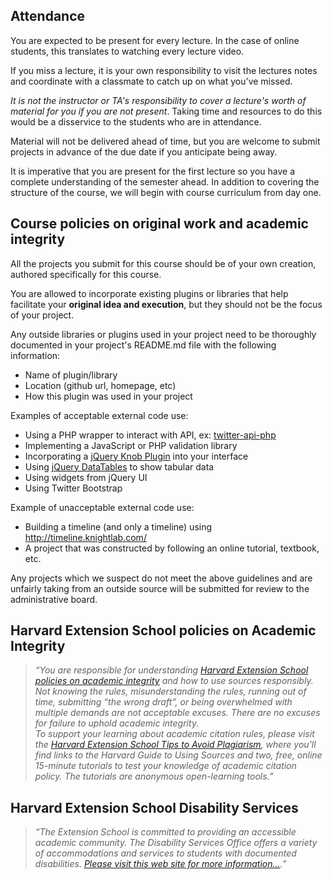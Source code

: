 
<!--
The Summer 2014 session is an in-person course, with no video alternative and there is no complete substitute for missing a lecture.

It is especially important during a Summer semester to not miss any classes as the semester is compressed and we will be covering a lot of material in each meeting.

Also note that it's imperative that you are present for the first lecture so you have a complete understanding of the semester ahead. In addition to covering the structure of the course, we will begin with course curriculum from day one.

The following is Harvard Summer School's policy on missing the first class:
>> *Harvard Summer School does not condone students arriving after classes begin, and students who contact the Registrar's Office for permission to start online or on-campus classes late are denied. If a student contacts you for permission to miss your first class meetings, we advise against granting the request.*

-->

## Attendance
You are expected to be present for every lecture. In the case of online students, this translates to watching every lecture video.

If you miss a lecture, it is your own responsibility to visit the lectures notes and coordinate with a classmate to catch up on what you've missed.

*It is not the instructor or TA's responsibility to cover a lecture's worth of material for you if you are not present*. Taking time and resources to do this would be a disservice to the students who are in attendance.

Material will not be delivered ahead of time, but you are welcome to submit projects in advance of the due date if you anticipate being away.

It is imperative that you are present for the first lecture so you have a complete understanding of the semester ahead. In addition to covering the structure of the course, we will begin with course curriculum from day one.







## Course policies on original work and academic integrity

All the projects you submit for this course should be of your own creation, authored specifically for this course.

You are allowed to incorporate existing plugins or libraries that help facilitate your **original idea and execution**, but they should not be the focus of your project.

Any outside libraries or plugins used in your project need to be thoroughly documented in your project's README.md file with the following information:

* Name of plugin/library
* Location (github url, homepage, etc)
* How this plugin was used in your project


Examples of acceptable external code use:

* Using a PHP wrapper to interact with API, ex: [twitter-api-php](https://github.com/J7mbo/twitter-api-php)
* Implementing a JavaScript or PHP validation library
* Incorporating a [jQuery Knob Plugin](http://anthonyterrien.com/knob/) into your interface
* Using [jQuery DataTables](http://datatables.net/) to show tabular data
* Using widgets from jQuery UI
* Using Twitter Bootstrap


Example of unacceptable external code use:

* Building a timeline (and only a timeline) using <http://timeline.knightlab.com/>
* A project that was constructed by following an online tutorial, textbook, etc.

Any projects which we suspect do not meet the above guidelines and are unfairly taking from an outside source will be submitted for review to the administrative board.



## Harvard Extension School policies on Academic Integrity
> *&ldquo;You are responsible for understanding [Harvard Extension School policies on academic integrity](http://www.extension.harvard.edu/resources-policies/student-conduct/academic-integrity) and how to use sources responsibly.
> <br>Not knowing the rules, misunderstanding the rules, running out of time, submitting &ldquo;the wrong draft&rdquo;, or being overwhelmed with multiple demands are not acceptable excuses. There are no excuses for failure to uphold academic integrity.
><br>To support your learning about academic citation rules, please visit the [Harvard Extension School Tips to Avoid Plagiarism](http://www.extension.harvard.edu/resources-policies/resources/tips-avoid-plagiarism), where you'll find links to the Harvard Guide to Using Sources and two, free, online 15-minute tutorials to test your knowledge of academic citation policy. The tutorials are anonymous open-learning tools.&rdquo;*


## Harvard Extension School Disability Services
> *&ldquo;The Extension School is committed to providing an accessible academic community. The Disability Services Office offers a variety of accommodations and services to students with documented disabilities. [Please visit this web site for more information...](www.extension.harvard.edu/resources-policies/resources/disability-services-accessibility).&rdquo;*
